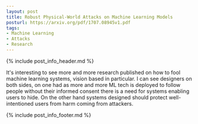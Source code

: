 ```yaml
---
layout: post
title: Robust Physical-World Attacks on Machine Learning Models
posturl: https://arxiv.org/pdf/1707.08945v1.pdf
tags:
- Machine Learning
- Attacks
- Research
---
```


{% include post_info_header.md %}

It's interesting to see more and more research published on how to fool machine learning systems, vision based in particular. I can see designers on both sides, on one had as more and more ML tech is deployed to follow people without their informed consent there is a need for systems enabling users to hide. On the other hand systems designed should protect well-intentioned users from harm coming from attackers.

{% include post_info_footer.md %}

